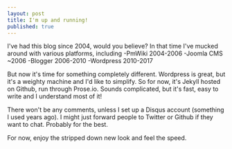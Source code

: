 ```yaml
---
layout: post
title: I'm up and running!
published: true
---
```

I've had this blog since 2004, would you believe? In that time I've mucked around with various platforms, including
-PmWiki 2004-2006
-Joomla CMS ~2006
-Blogger 2006-2010
-Wordpress 2010-2017

But now it's time for something completely different. Wordpress is great, but it's a weighty machine and I'd like to simplify. So for now, it's Jekyll hosted on Github, run through Prose.io. Sounds complicated, but it's fast, easy to write and I understand most of it!

There won't be any comments, unless I set up a Disqus account (something I used years ago). I might just forward people to Twitter or Github if they want to chat. Probably for the best.

For now, enjoy the stripped down new look and feel the speed.

